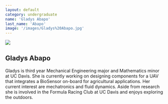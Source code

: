 ```yaml
---
layout: default
category: undergraduate
name: 'Gladys Abapo'
last_name: 'Abapo'
image: '/images/Gladys%20Abapo.jpg'
---
```


<img src="{{ page.image }}">

<h2 class="team-title">Gladys Abapo</h2>
<h4 class="team-position"></h4>
<p>Gladys is third year Mechanical Engineering major and Mathematics minor at UC Davis. She is currently working on designing components for a UAV that integrates a BioSensor on-board for agricultural applications. Her current interest are mechatronics and fluid dynamics. Aside from research she is involved in the Formula Racing Club at UC Davis and enjoys exploring the outdoors. </p>
<ul class="team-member-other-info"></ul>
